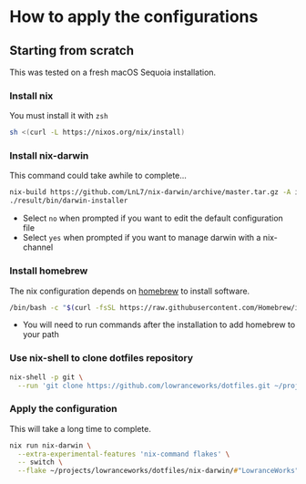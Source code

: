 # How to apply the configurations

## Starting from scratch

This was tested on a fresh macOS Sequoia installation.

### Install nix

You must install it with `zsh`

```zsh
sh <(curl -L https://nixos.org/nix/install)
```

### Install nix-darwin

This command could take awhile to complete...

```zsh
nix-build https://github.com/LnL7/nix-darwin/archive/master.tar.gz -A installer
./result/bin/darwin-installer
```

- Select `no` when prompted if you want to edit the default configuration file
- Select `yes` when prompted if you want to manage darwin with a nix-channel

### Install homebrew

The nix configuration depends on [homebrew]() to install software.

```zsh
/bin/bash -c "$(curl -fsSL https://raw.githubusercontent.com/Homebrew/install/HEAD/install.sh)"
```

- You will need to run commands after the installation to add homebrew to your path

### Use nix-shell to clone dotfiles repository

```zsh
nix-shell -p git \
  --run 'git clone https://github.com/lowranceworks/dotfiles.git ~/projects/lowranceworks/dotfiles'
```

### Apply the configuration

This will take a long time to complete.

```zsh
nix run nix-darwin \
  --extra-experimental-features 'nix-command flakes' \
  -- switch \
  --flake ~/projects/lowranceworks/dotfiles/nix-darwin/#"LowranceWorks"
```
